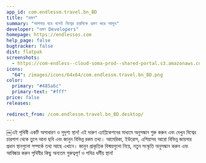 ```yaml
---
app_id: com.endlessm.travel.bn_BD
title: "ভ্রমণ"
summary: "আপনার ঘরে বসেই বিশ্বের চারদিকে ভ্রমণ করে আসুন"
developer: "ভ্রমণ Developers"
homepage: https://endlessos.com
help_page: false
bugtracker: false
dist: flatpak
screenshots:
  - https://com-endless--cloud-soma-prod--shared-portal.s3.amazonaws.com/apps.304.screenshots.e4978c8e-cd45-4c78-bf68-0bad7f21260b_201810232151922828.png
icons:
  "64": /images/icons/64x64/com.endlessm.travel.bn_BD.png
color:
  primary: "#485a6c"
  primary-text: "#fff"
price: false
releases:

redirect_from: /com.endlessm.travel.bn_BD.desktop/
---
```


<p>￼এই পৃথিবী একটি অসাধারণ ও সুদৃশ্য স্থান! এই দারুণ এ্যাপ্লিকেশনের মাধ্যমে অনুসন্ধান শুরু করুন এবং দেখুন বিশ্বের চারপাশ থেকে তুলে আনা ছবি এবং জানুন বিভিন্ন রকম তথ্য। আমেরিকা, ইউরোপ, এশিয়াসহ আরো বিভিন্ন জায়গার প্রধান স্থানগুলো সম্পর্কে তথ্য আছে এখানে। জানুন প্রাকৃতিক বিস্ময়গুলো নিয়ে, নতুন সংস্কৃতি অনুসন্ধান করুন এবং আবিষ্কার করুন পৃথিবীর কিছু অন্যতম গুরুত্বপূর্ণ ও পবিত্র ধর্মীয় স্থান!</p>